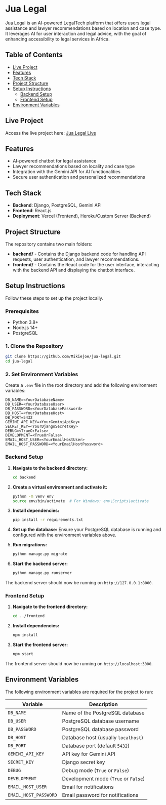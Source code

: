 
# Jua Legal

Jua Legal is an AI-powered LegalTech platform that offers users legal assistance and lawyer recommendations based on location and case type. It leverages AI for user interaction and legal advice, with the goal of enhancing accessibility to legal services in Africa.

## Table of Contents
- [Live Project](#live-project)
- [Features](#features)
- [Tech Stack](#tech-stack)
- [Project Structure](#project-structure)
- [Setup Instructions](#setup-instructions)
  - [Backend Setup](#backend-setup)
  - [Frontend Setup](#frontend-setup)
- [Environment Variables](#environment-variables)

## Live Project

Access the live project here: [Jua Legal Live](https://jua-legal.vercel.app/)

## Features

- AI-powered chatbot for legal assistance
- Lawyer recommendations based on locality and case type
- Integration with the Gemini API for AI functionalities
- Secure user authentication and personalized recommendations

## Tech Stack

- **Backend**: Django, PostgreSQL, Gemini API
- **Frontend**: React.js
- **Deployment**: Vercel (Frontend), Heroku/Custom Server (Backend)

## Project Structure

The repository contains two main folders:
- **backend/** - Contains the Django backend code for handling API requests, user authentication, and lawyer recommendations.
- **frontend/** - Contains the React code for the user interface, interacting with the backend API and displaying the chatbot interface.

## Setup Instructions

Follow these steps to set up the project locally.

### Prerequisites
- Python 3.8+
- Node.js 14+
- PostgreSQL

### 1. Clone the Repository

```bash
git clone https://github.com/Mikiejoe/jua-legal.git
cd jua-legal
```

### 2. Set Environment Variables

Create a `.env` file in the root directory and add the following environment variables:

```plaintext
DB_NAME=<YourDatabaseName>
DB_USER=<YourDatabaseUser>
DB_PASSWORD=<YourDatabasePassword>
DB_HOST=<YourDatabaseHost>
DB_PORT=5432
GEMINI_API_KEY=<YourGeminiApiKey>
SECRET_KEY=<YourDjangoSecretKey>
DEBUG=<TrueOrFalse>
DEVELOPMENT=<TrueOrFalse>
EMAIL_HOST_USER=<YourEmailHostUser>
EMAIL_HOST_PASSWORD=<YourEmailHostPassword>
```

### Backend Setup

1. **Navigate to the backend directory:**
   ```bash
   cd backend
   ```

2. **Create a virtual environment and activate it:**
   ```bash
   python -m venv env
   source env/bin/activate  # For Windows: env\Scripts\activate
   ```

3. **Install dependencies:**
   ```bash
   pip install -r requirements.txt
   ```

4. **Set up the database:**
   Ensure your PostgreSQL database is running and configured with the environment variables above.

5. **Run migrations:**
   ```bash
   python manage.py migrate
   ```

6. **Start the backend server:**
   ```bash
   python manage.py runserver
   ```

The backend server should now be running on `http://127.0.0.1:8000`.

### Frontend Setup

1. **Navigate to the frontend directory:**
   ```bash
   cd ../frontend
   ```

2. **Install dependencies:**
   ```bash
   npm install
   ```

3. **Start the frontend server:**
   ```bash
   npm start
   ```

The frontend server should now be running on `http://localhost:3000`.

## Environment Variables

The following environment variables are required for the project to run:

| Variable             | Description                          |
|----------------------|--------------------------------------|
| `DB_NAME`            | Name of the PostgreSQL database      |
| `DB_USER`            | PostgreSQL database username         |
| `DB_PASSWORD`        | PostgreSQL database password         |
| `DB_HOST`            | Database host (usually `localhost`)  |
| `DB_PORT`            | Database port (default `5432`)       |
| `GEMINI_API_KEY`     | API key for Gemini API               |
| `SECRET_KEY`         | Django secret key                    |
| `DEBUG`              | Debug mode (`True` or `False`)       |
| `DEVELOPMENT`        | Development mode (`True` or `False`) |
| `EMAIL_HOST_USER`    | Email for notifications              |
| `EMAIL_HOST_PASSWORD`| Email password for notifications     |




